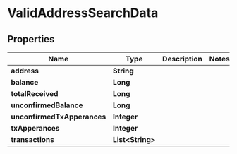 
# ValidAddressSearchData

## Properties
Name | Type | Description | Notes
------------ | ------------- | ------------- | -------------
**address** | **String** |  | 
**balance** | **Long** |  | 
**totalReceived** | **Long** |  | 
**unconfirmedBalance** | **Long** |  | 
**unconfirmedTxApperances** | **Integer** |  | 
**txApperances** | **Integer** |  | 
**transactions** | **List&lt;String&gt;** |  | 



